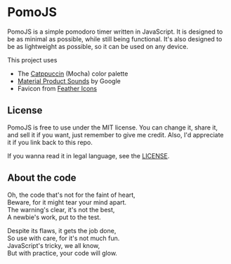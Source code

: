 # PomoJS
PomoJS is a simple pomodoro timer written in JavaScript. It is designed to be as minimal as possible, while still being functional. It's also designed to be as lightweight as possible, so it can be used on any device.

This project uses
- The [Catppuccin](https://github.com/catppuccin/catppuccin) (Mocha) color palette
- [Material Product Sounds](https://m2.material.io/design/sound/sound-resources.html) by Google
- Favicon from [Feather Icons](https://feathericons.com/)

## License
PomoJS is free to use under the MIT license. You can change it, share it, and sell it if you want, just remember to give me credit. Also, I'd appreciate it if you link back to this repo.

If you wanna read it in legal language, see the [LICENSE](https://github.com/Ignis621/PomoJS/blob/main/LICENSE).

## About the code
Oh, the code that's not for the faint of heart,  
Beware, for it might tear your mind apart.  
The warning's clear, it's not the best,  
A newbie's work, put to the test.

Despite its flaws, it gets the job done,  
So use with care, for it's not much fun.  
JavaScript's tricky, we all know,  
But with practice, your code will glow.